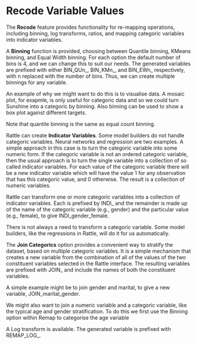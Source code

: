 # Recode Variable Values

The **Recode** feature provides functionality for re-mapping
operations, including binning, log transforms, ratios, and mapping
categoric variables into indicator variables.

A **Binning** function is provided, choosing between Quantile binning,
KMeans binning, and Equal Width binning. For each option the default
number of bins is 4, and we can change this to suit our needs. The
generated variables are prefixed with either BIN_QUn_, BIN_KMn_, and
BIN_EWn_ respectively, with n replaced with the number of bins. Thus,
we can create multiple binnings for any variable.

An example of why we might want to do this is to visualise data. A
mosaic plot, for exapmle, is only useful for categoric data and so we
could turn Sunshine into a categoric by binning. Also binning can be
used to show a box plot against different targets.

Note that quantile binning is the same as equal count binning.

Rattle can create **Indicator Variables**.  Some model builders do not
handle categoric variables. Neural networks and regression are two
examples. A simple approach in this case is to turn the categoric
variable into some numeric form. If the categoric variable is not an
ordered categoric variable, then the usual approach is to turn the
single variable into a collection of so called indicator
variables. For each value of the categoric variable there will be a
new indicator variable which will have the value 1 for any observation
that has this categoric value, and 0 otherwise. The result is a
collection of numeric variables.

Rattle can transform one or more categoric variables into a collection
of indicator variables. Each is prefixed by INDI_ and the remainder is
made up of the name of the categoric variable (e.g., gender) and the
particular value (e.g., female), to give INDI_gender_female.

There is not always a need to transform a categoric variable. Some
model builders, like the regressions in Rattle, will do it for us
automatically.

The **Join Categorics** option provides a convenient way to stratify the
dataset, based on multiple categoric variables. It is a simple
mechanism that creates a new variable from the combination of all of
the values of the two constituent variables selected in the Rattle
interface. The resulting variables are prefixed with JOIN_ and include
the names of both the constituent variables.

A simple example might be to join gender and marital, to give a new
variable, JOIN_marital_gender.

We might also want to join a numeric variable and a categoric
variable, like the typical age and gender stratification. To do this
we first use the Binning option within Remap to categorise the age
variable

A Log transform is available. The generated variable is prefixed with
REMAP_LOG_.

>
